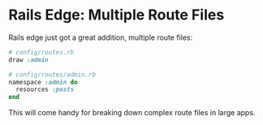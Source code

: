 # Rails Edge: Multiple Route Files

Rails edge just got a great addition, multiple route files:

``` ruby
# config/routes.rb
draw :admin

# config/routes/admin.rb
namespace :admin do
  resources :posts
end
```

This will come handy for breaking down complex route files in large
apps.
